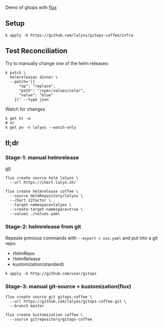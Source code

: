 Demo of gitops with [flux](https://fluxcd.io/flux/components/)

## Setup

```
k apply -k https://github.com/lalyos/gitops-coffee/infra
```

## Test Reconciliation

Try to manually change one of the helm releases:
```
k patch \
  helmreleases dinner \
  --patch='[{
      "op": "replace",
      "path": "/spec/values/color",
      "value": "blue"
    }]' --type json
```

Watch for changes
```
k get hr -w
# or
k get po -n lalyos --watch-only
```

## tl;dr

### Stage-1: manual helmrelease

[git](https://github.com/lalyos/gitops-coffee/commit/4b3927908d45cc7385ca249671aee337cfb07951#diff-d7b0a7e1ae06cfedb2dc7a10f6ecb8212f28d091361ae9b7e747e66499ad0cdf)

```
flux create source helm lalyos \
  --url https://chart.lalyo.sh/ 

flux create helmrelease coffee \
  --source HelmRepository/lalyos \
  --chart 12factor \
  --target-namespace=lalyos \
  --create-target-namespace=true \
  --values ./values.yaml
```

### Stage-2: helmrelease from git

Repeate previous commands with `--export > xxx.yaml` and put into a git repo:
  - HelmRepo
  - HelmRelease
  - kustomization(standard)

```
k apply -k http://github.com/user/gitops
```

### Stage-3: manual git-source + kustomization(flux)



```
flux create source git gitops-coffee \
  --url https://github.com/lalyos/gitops-coffee.git \
  --branch master

flux create kustomization coffee \
  --source gitrepository/gitops-coffee
```

